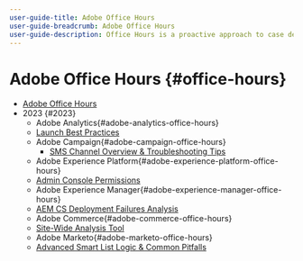 ```yaml
---
user-guide-title: Adobe Office Hours
user-guide-breadcrumb: Adobe Office Hours
user-guide-description: Office Hours is a proactive approach to case deflection by offering customers solution-specific webinars. 
---
```


# Adobe Office Hours {#office-hours}

+ [Adobe Office Hours](overview.md)
+ 2023 {#2023}
  + Adobe Analytics{#adobe-analytics-office-hours}
   + [Launch Best Practices](2023/launch-best-practices.md)
  + Adobe Campaign{#adobe-campaign-office-hours}
    + [SMS Channel Overview & Troubleshooting Tips](2023/ac-sms-channel-overview.md)
  + Adobe Experience Platform{#adobe-experience-platform-office-hours}
   + [Admin Console Permissions](2023/aep-admin-console-permissions.md)
  + Adobe Experience Manager{#adobe-experience-manager-office-hours}
   + [AEM CS Deployment Failures Analysis](2023/aem-deployment-failures-analysis)
  + Adobe Commerce{#adobe-commerce-office-hours}
   + [Site-Wide Analysis Tool](2023/site-wide-analysis-tool.md)
  + Adobe Marketo{#adobe-marketo-office-hours}
   + [Advanced Smart List Logic & Common Pitfalls](2023/marketo-common-pitfalls.md)